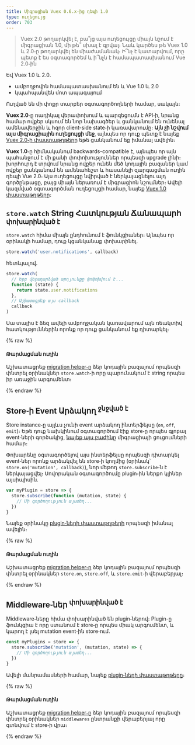 ```yaml
---
title: Միգրացիան Vuex 0.6.x֊ից դեպի 1.0
type: ուղեցույց
order: 703
---
```


> Vuex 2.0 թողարկվել է, բա՞յց այս ուղեցույցը միայն նշում է միգրացիան 1.0, մի թե՞ սխալ է գրվալ։ Նաև կարծես թե Vuex 1.0 և 2.0֊ը թողարկվել են միաժամանակ։ Ի՞նչ է կատարվում, որը պետք է ես օգտագործեմ և ի՞նչն է համապատասխանում Vue 2.0֊ին

Եվ Vuex 1.0 և 2.0․

- ամբողջովին համապատասխանում են և Vue 1.0 և 2.0
- կպահպանվեն մոտ ապագայում

Ուղված են մի փոքր տարբեր օգտագործողների համար, սակայն։

__Vuex 2.0__֊ը ռադիկալ վերափոխում և պարզեցումն է API֊ի, նրանց համար ովքեր սկսում են նոր նախագծեր և ցանկանում են ունենալ ամենավերջին և հզոր client-side state֊ի կառավարումը։ __Այն չի նշվում այս միգրացիային ուղեցույցի մեջ__, այնպես որ դուք պետք է նայեք [Vuex 2.0֊ի փաստաթղթերը](https://vuex.vuejs.org/en/index.html) եթե ցանկանում եք իմանալ ավելին։

__Vuex 1.0__֊ը հիմնականում backwards-compatible է, այնպես որ այն պահանջում է մի քանի փոփոխություններ որպեսզի upgrade լինի։ խորհուրդ է տրվում նրանց ովքեր ունեն մեծ կոդային բազաներ կամ ովքեր ցանկանում են ամենահեշտ և հասանելի զարգացման ուղին դեպի Vue 2.0։ Այս ուղեցույցը նվիրված է ներկայացնելու այդ գործընթացը, բայց միայն ներառում է միգրացիոն նշումներ։ Ավելի կազմված օգտագործման ուղեցույցի համար, նայեք [Vuex 1.0 փաստաթղթերը](https://github.com/vuejs/vuex/tree/1.0/docs/en)։

## `store.watch` String Հատկության Ճանապարհ <sup>փոխարինված է</sup>

`store.watch` հիմա միայն ընդհունում է ֆունկցիաներ։ Այնպես որ օրինակի համար, դուք կցանկանաք փոխարինել․

``` js
store.watch('user.notifications', callback)
```

հետևյալով․

``` js
store.watch(
  // Երբ վերադարձված արդյունքը փոփոխվում է...
  function (state) {
    return state.user.notifications
  },
  // Աշխատացրեք այս callback
  callback
)
```

Սա տալիս է ձեզ ավելի ամբողջական կառավարում այն ռեակտիվ հատկություններին որոնք որ դուք ցանկանում եք դիտարկել։

{% raw %}
<div class="upgrade-path">
  <h4>Թարմացման ուղին</h4>
  <p>Աշխատացրեք <a href="https://github.com/vuejs/vue-migration-helper">migration helper֊ը</a> ձեր կոդային բազայում որպեսզի փնտրել օրինակներ <code>store.watch</code>֊ի որը պարունակում է string որպես իր առաջին արգումենտ։</p>
</div>
{% endraw %}

## Store֊ի Event Արձակող <sup>ջնջված է</sup>

Store instance֊ը այլևս չունի event արձակող ինտերֆեյսը (`on`, `off`, `emit`)։ Եթե դուք նախկինում օգտագործում էիք store֊ը որպես գլոբալ event֊ների գործակից, [նայեք այս բաժինը](migration.html#dispatch-and-broadcast-removed) միգրացիայի ցուցումների համար։

Փոխարենը օգտագործելով այս ինտերֆեյսը որպեսզի դիտարկել event֊ներ որոնք արձակվել են store֊ի կողմից (օրինակ՝ `store.on('mutation', callback)`), նոր մեթոդ `store.subscribe`֊ն է ներկայացվել։ Սովորական օգտագործումը plugin֊ին ներքո կլիներ այսիպիսին․

``` js
var myPlugin = store => {
  store.subscribe(function (mutation, state) {
    // Մի գործողություն այստեղ...
  })
}

```

Նայեք օրինակը [plugin֊ների փաստաթղթերի](https://github.com/vuejs/vuex/blob/1.0/docs/en/plugins.md) որպեսզի իմանալ ավելին։

{% raw %}
<div class="upgrade-path">
  <h4>Թարմացման ուղին</h4>
  <p>Աշխատացրեք <a href="https://github.com/vuejs/vue-migration-helper">migration helper֊ը</a> ձեր կոդային բազայում որպեսզի փնտրել օրինակներ <code>store.on</code>, <code>store.off</code>, և <code>store.emit</code>֊ի վերաբերյալ։</p>
</div>
{% endraw %}

## Middleware֊ներ <sup>փոխարինված է</sup>

Middleware֊ները հիմա փոխարինված են plugin֊ներով։ Plugin-ը ֆունկցիա է որը ստանում է store֊ը որպես միակ արգումենտ, և կարող է լսել mutation event֊ին store֊ում․

``` js
const myPlugins = store => {
  store.subscribe('mutation', (mutation, state) => {
    // Մի գործողություն այստեղ...
  })
}
```

Ավելի մանրամասների համար, նայեք [plugin֊ների փաստաթղթերը](https://github.com/vuejs/vuex/blob/1.0/docs/en/plugins.md)։

{% raw %}
<div class="upgrade-path">
  <h4>Թարմացման ուղին</h4>
  <p>Աշխատացրեք <a href="https://github.com/vuejs/vue-migration-helper">migration helper֊ը</a> ձեր կոդային բազայում որպեսզի փնտրել օրինակներ <code>middlewares</code> ընտրանքի վերաբերյալ որը գտնվում է store֊ի վրա։</p>
</div>
{% endraw %}
